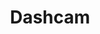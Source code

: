 ---
title: Dashcam
crosslinks:
- Roadcam
- australia
- videos
- instantkarma
- teslamotors
- WTF
- LegalAdvise
- AsABlackMan
- dashcamgifs
- Suomi
- wisconsin
- shitpost
- nova
- titlegore
- redditsync
- NoParticipation
- MechanicAdvice
- Negareddit
- Skookum
---